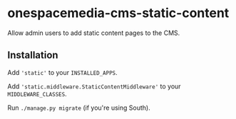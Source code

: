 # onespacemedia-cms-static-content

Allow admin users to add static content pages to the CMS.

## Installation

Add `'static'` to your `INSTALLED_APPS`.

Add `'static.middleware.StaticContentMiddleware'` to your `MIDDLEWARE_CLASSES`.

Run `./manage.py migrate` (if you're using South).
